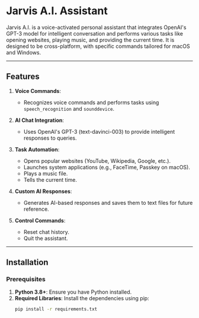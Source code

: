 # Jarvis A.I. Assistant

Jarvis A.I. is a voice-activated personal assistant that integrates OpenAI's GPT-3 model for intelligent conversation and performs various tasks like opening websites, playing music, and providing the current time. It is designed to be cross-platform, with specific commands tailored for macOS and Windows.

---

## Features

1. **Voice Commands**:
   - Recognizes voice commands and performs tasks using `speech_recognition` and `sounddevice`.
   
2. **AI Chat Integration**:
   - Uses OpenAI's GPT-3 (text-davinci-003) to provide intelligent responses to queries.

3. **Task Automation**:
   - Opens popular websites (YouTube, Wikipedia, Google, etc.).
   - Launches system applications (e.g., FaceTime, Passkey on macOS).
   - Plays a music file.
   - Tells the current time.

4. **Custom AI Responses**:
   - Generates AI-based responses and saves them to text files for future reference.

5. **Control Commands**:
   - Reset chat history.
   - Quit the assistant.

---

## Installation

### Prerequisites

1. **Python 3.8+**: Ensure you have Python installed.
2. **Required Libraries**: Install the dependencies using pip:
   ```bash
   pip install -r requirements.txt
